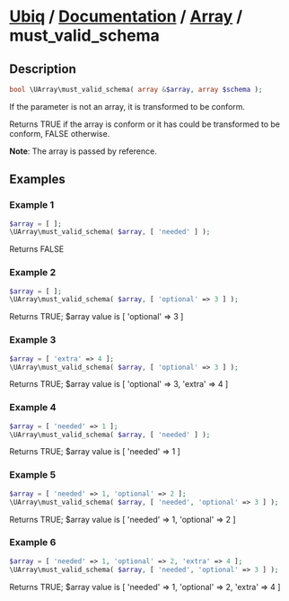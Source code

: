 [Ubiq](https://github.com/Pixel418/Ubiq#readme) / [Documentation](../index.md#readme) / [Array](../index.md#array) / must_valid_schema
======


Description
-------- 

```php
bool \UArray\must_valid_schema( array &$array, array $schema );
```

If the parameter is not an array, it is transformed to be conform.

Returns TRUE if the array is conform or it has could be transformed to be conform, FALSE otherwise. 

**Note**: The array is passed by reference.



Examples
--------

### Example 1

```php
$array = [ ];
\UArray\must_valid_schema( $array, [ 'needed' ] );
```
Returns FALSE

### Example 2

```php
$array = [ ];
\UArray\must_valid_schema( $array, [ 'optional' => 3 ] );
```
Returns TRUE;
$array value is [ 'optional' => 3 ]

### Example 3

```php
$array = [ 'extra' => 4 ];
\UArray\must_valid_schema( $array, [ 'optional' => 3 ] );
```
Returns TRUE;
$array value is [ 'optional' => 3, 'extra' => 4 ]

### Example 4

```php
$array = [ 'needed' => 1 ];
\UArray\must_valid_schema( $array, [ 'needed' ] );
```
Returns TRUE;
$array value is [ 'needed' => 1 ]

### Example 5

```php
$array = [ 'needed' => 1, 'optional' => 2 ];
\UArray\must_valid_schema( $array, [ 'needed', 'optional' => 3 ] );
```
Returns TRUE;
$array value is [ 'needed' => 1, 'optional' => 2 ]

### Example 6

```php
$array = [ 'needed' => 1, 'optional' => 2, 'extra' => 4 ];
\UArray\must_valid_schema( $array, [ 'needed', 'optional' => 3 ] );
```
Returns TRUE;
$array value is [ 'needed' => 1, 'optional' => 2, 'extra' => 4 ]